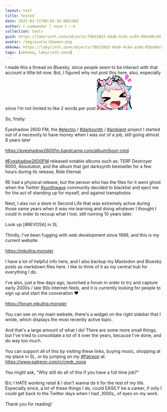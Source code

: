```yaml
---
layout: text
title: Texted
date: 2025-03-31T00:02:10.906198Z
author: ⸸ commander ░ nova ⸸ :~$
collection: texts
guid: https://labyrinth.zone/objects/786338d3-4da6-4c8a-ac0d-05bdd6c94ffd
avatar: /img/avatar/daemon.png
akkoma: https://labyrinth.zone/objects/786338d3-4da6-4c8a-ac0d-05bdd6c94ffd
tags: [akkoma, labyrinth-zone]
---
```


<p>I made this a thread on Bluesky, since people seem to be interact with that account a litlte bit now. But, I figured why not post this here, also, especially since I'm not limited to like 2 words per post <img src="/assets/text_media/emojis/silvervale_lols.gif" alt=":silvervale_lols:" class="emoji" /> <br><br>So, firstly: <br><br>Eyeshadow 2600 FM, the <a class="hashtag" data-tag="electro" href="https://labyrinth.zone/tag/electro" rel="tag ugc">#electro</a> / <a class="hashtag" data-tag="darksynth" href="https://labyrinth.zone/tag/darksynth" rel="tag ugc">#darksynth</a> / <a class="hashtag" data-tag="ambient" href="https://labyrinth.zone/tag/ambient" rel="tag ugc">#ambient</a> project I started out of a necessity to have money when I was out of a job, still going almost 8 years later<br><br><a href="https://eyeshadow2600fm.bandcamp.com/album/boot-cmd" rel="ugc">https://eyeshadow2600fm.bandcamp.com/album/boot-cmd</a><br><br><a class="hashtag" data-tag="eyeshadow2600fm" href="https://labyrinth.zone/tag/eyeshadow2600fm" rel="tag ugc">#Eyeshadow2600FM</a> released notable albums such as: TERF Destroyer 9000, Absolution, and the album that got darksynth bestseller for a few hours during its release, Ride Eternal.<br><br>RE had a physical release, but the person who has the files for it went ghost when the Twitter <a class="hashtag" data-tag="synthwave" href="https://labyrinth.zone/tag/synthwave" rel="tag ugc">#synthwave</a> community decided to blacklist and eject me for the act of standing up for myself, and against transphobia<br><br>Next, I also run a store in Second Life that was extremely active during those same years when it was me learning and doing whatever I thought I could in order to recoup what I lost, still running 10 years later.<br><br>Look up [#REVOSA] in SL<br><br>Thirdly, I've been fugging with web development since 1999, and this is my current website:<br><br><a href="https://mkultra.monster" rel="ugc">https://mkultra.monster</a><br><br>I have a lot of helpful info here, and I also backup my Mastodon and Bluesky posts as markdown files here. I like to think of it as my central hub for everything I do.<br><br>I've also, just a few days ago, launched a forum in order to try and capture early 2000s / late 90s internet-feels, and it is currently looking for people to sign up and start the converation ❤️<br><br><a href="https://forum.mkultra.monster" rel="ugc">https://forum.mkultra.monster</a><br><br>You can see on my main website, there's a widget on the right sidebar that I wrote, which displays the most recently active topic.<br><br>And that's a large amount of what I do! There are some more small things, but I've tried to consolidate a lot of it over the years, because I've done, and do way too much.<br><br>You can support all of this by visiting these links, buying music, shopping at my place in SL, or by jumping on my <a class="hashtag" data-tag="patreon" href="https://labyrinth.zone/tag/patreon" rel="tag ugc">#Patreon</a> at: <a href="https://www.patreon.com/c/cmdr_nova" rel="ugc">https://www.patreon.com/c/cmdr_nova</a><br><br>You might ask, "Why still do all of this if you have a full time job?"<br><br>B/c I HATE working retail &amp; I don't wanna do it for the rest of my life. Especially since, a lot of these things I do, could EASILY be a career, if only I could get back to the Twitter days when I had _1000s_ of eyes on my work.<br><br>Thank you for reading!</p>